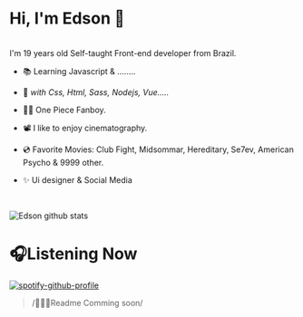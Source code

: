 Hi, I'm Edson :wave:
==============
<!-- <img align="right" alt="GIF" height="100px" width="100px" src="./gif.gif" /> -->
<br />
I'm 19 years old Self-taught Front-end developer from Brazil.

- 📚 Learning Javascript & ........

- 🎯 <i>with Css, Html, Sass, Nodejs, Vue.....</i>

- 🏴‍☠️ One Piece Fanboy.

- 📽 I like to enjoy cinematography.

- 💿 Favorite Movies: Club Fight, Midsommar, Hereditary, Se7ev, American Psycho & 9999 other.

- ✨ Ui designer & Social Media 
<br />

![Edson github stats](https://github-readme-stats.vercel.app/api?username=eddev000&show_icons=true&hide_border=true)



<h1 class="center">
  🎧Listening Now  
</h1>

[![spotify-github-profile](https://spotify-github-profile.vercel.app/api/view?uid=vjgcapwajna68y8r09jxrsce8&cover_image=true&theme=default&bar_color=c11515&bar_color_cover=false)](https://github.com/kittinan/spotify-github-profile)

<!-- <p class="center"> -->
  > /👨🏻‍💻Readme Comming soon/
<!--   </p> -->
